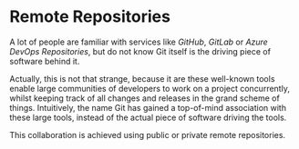 # Remote Repositories

A lot of people are familiar with services like *GitHub*, *GitLab* or *Azure DevOps Repositories*, but do not know Git itself is the driving piece of software behind it. 

Actually, this is not that strange, because it are these well-known tools enable large communities of developers to work on a project concurrently, whilst keeping track of all changes and releases in the grand scheme of things. Intuitively, the name Git has gained a top-of-mind association with these large tools, instead of the actual piece of software driving the tools.

This collaboration is achieved using public or private remote repositories.

